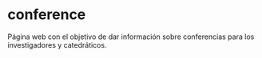 conference
==========

Página web con el objetivo de dar información sobre conferencias para los investigadores y catedráticos.
